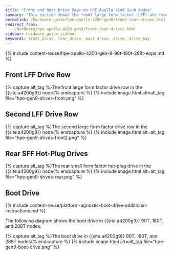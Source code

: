 ```yaml
---
title: "Front and Rear Drive Bays on HPE Apollo 4200 Gen9 Nodes"
summary: "This section shows the front large form factor (LFF) and rear small form factor (SFF) drive bays in HPE Apollo 4200 Gen9 nodes."
permalink: /hardware-guide/hpe-apollo-4200-gen9/front-rear-drives.html
redirect_from:
  - /hardware/hpe-apollo-4200-gen9/front-rear-drives.html
sidebar: hardware_guide_sidebar
keywords: front_drive, rear_drive, boot_drive, drive, drive_bay
---
```


{% include content-reuse/hpe-apollo-4200-gen-9-90t-180t-288t-eops.md %}

## Front LFF Drive Row
{% capture alt_tag %}The front large form factor drive row in the {{site.a4200g9}} node{% endcapture %}
{% include image.html alt=alt_tag file="hpe-gen9-drives-front.png" %}

## Second LFF Drive Row
{% capture alt_tag %}The second large form factor drive row in the {{site.a4200g9}} node{% endcapture %}
{% include image.html alt=alt_tag file="hpe-gen9-drives-front2.png" %}

## Rear SFF Hot-Plug Drives
{% capture alt_tag %}The rear small form factor hot-plug drive in the {{site.a4200g9}} node{% endcapture %}
{% include image.html alt=alt_tag file="hpe-gen9-drives-rear.png" %}

## Boot Drive
{% include content-reuse/platform-agnostic-boot-drive-additional-instructions.md %}

The following diagram shows the boot drive in {{site.a4200g9}} 90T, 180T, and 288T nodes.

{% capture alt_tag %}The boot drive in {{site.a4200g9}} 90T, 180T, and 288T nodes{% endcapture %}
{% include image.html alt=alt_tag file="hpe-gen9-boot-drive.png" %}
